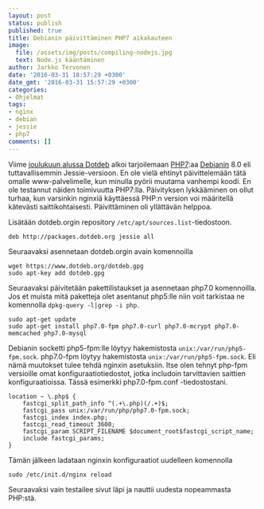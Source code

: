 ```yaml
---
layout: post
status: publish
published: true
title: Debianin päivittäminen PHP7 aikakauteen
image:
  file: /assets/img/posts/compiling-nodejs.jpg
  text: Node.js kääntäminen
author: Jarkko Tervonen
date: '2016-03-31 18:57:29 +0300'
date_gmt: '2016-03-31 15:57:29 +0300'
categories:
- Ohjelmat
tags:
- nginx
- debian
- jessie
- php7
comments: []
---
```

Viime <a href="https://www.dotdeb.org/2015/12/04/php-7-0-0-is-available-for-jessie/">joulukuun alussa Dotdeb</a> alkoi tarjoilemaan <a href="http://www.php.net/">PHP7</a>:aa <a href="http://www.debian.org/">Debianin</a> 8.0 eli tuttavallisemmin Jessie-versioon. En ole vielä ehtinyt päivittelemään tätä omalle www-palvelimelle, kun minulla pyörii muutama vanhempi koodi. En ole testannut näiden toimivuutta PHP7:lla. Päivityksen lykkääminen on ollut turhaa, kun varsinkin nginxiä käyttäessä PHP:n version voi määritellä kätevästi saittikohtaisesti. Päivittäminen oli yllättävän helppoa.

Lisätään dotdeb.orgin repository `/etc/apt/sources.list`-tiedostoon.

```
deb http://packages.dotdeb.org jessie all
```

Seuraavaksi asennetaan dotdeb.orgin avain komennoilla

```
wget https://www.dotdeb.org/dotdeb.gpg
sudo apt-key add dotdeb.gpg
```

Seuraavaksi päivitetään pakettilistaukset ja asennetaan php7.0 komennoilla. Jos et muista mitä paketteja olet asentanut php5:lle niin voit tarkistaa ne komennolla `dpkg-query -l|grep -i php`.

```
sudo apt-get update
sudo apt-get install php7.0-fpm php7.0-curl php7.0-mcrypt php7.0-memcached php7.0-mysql
```

Debianin socketti php5-fpm:lle löytyy hakemistosta `unix:/var/run/php5-fpm.sock`. php7.0-fpm löytyy hakemistosta `unix:/var/run/php5-fpm.sock`. Eli nämä muutokset tulee tehdä nginxin asetuksiin. Itse olen tehnyt php-fpm versioille omat konfiguraatiotiedostot, jotka includoin tarvittavien saittien konfiguraatioissa. Tässä esimerkki php7.0-fpm.conf -tiedostostani.

```
location ~ \.php$ {
	fastcgi_split_path_info ^(.+\.php)(/.+)$;
	fastcgi_pass unix:/var/run/php/php7.0-fpm.sock;
	fastcgi_index index.php;
	fastcgi_read_timeout 3600;
	fastcgi_param SCRIPT_FILENAME $document_root$fastcgi_script_name;
	include fastcgi_params;
}
```

Tämän jälkeen ladataan nginxin konfiguraatiot uudelleen komennolla

```
sudo /etc/init.d/nginx reload
```

Seuraavaksi vain testailee sivut läpi ja nauttii uudesta nopeammasta PHP:stä.
